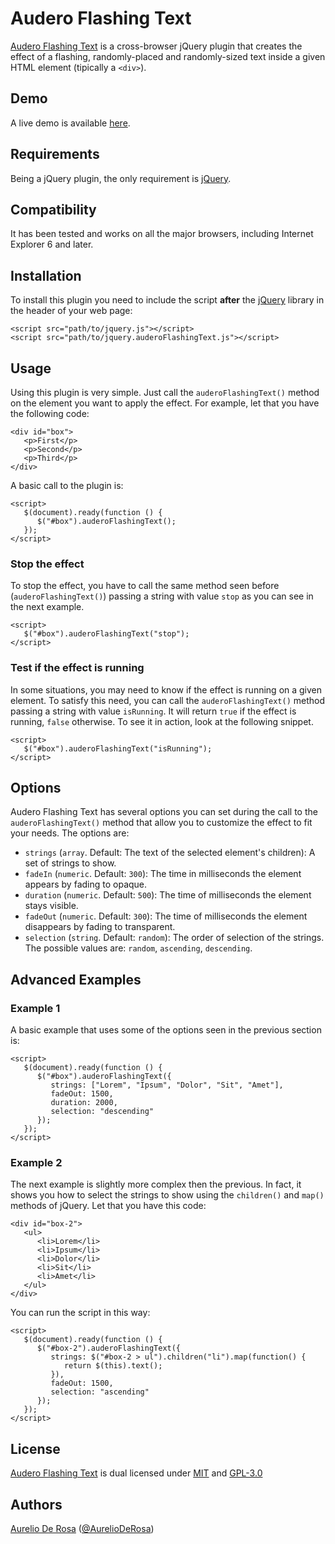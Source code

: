 # Audero Flashing Text #
[Audero Flashing Text](https://github.com/AurelioDeRosa/Audero-Flashing-Text) is a cross-browser jQuery plugin that creates the effect of a flashing, randomly-placed and randomly-sized text inside a given HTML element (tipically a `<div>`).

## Demo ##
A live demo is available [here](http://htmlpreview.github.io/?https://github.com/AurelioDeRosa/Audero-Flashing-Text/blob/master/demo/index.html).

## Requirements ##
Being a jQuery plugin, the only requirement is [jQuery](http://www.jquery.com).

## Compatibility ##
It has been tested and works on all the major browsers, including Internet Explorer 6 and later.

## Installation ##
To install this plugin you need to include the script **after** the [jQuery](http://www.jquery.com) library in the header of your web page:

    <script src="path/to/jquery.js"></script>
    <script src="path/to/jquery.auderoFlashingText.js"></script>

## Usage ##
Using this plugin is very simple. Just call the `auderoFlashingText()` method on the element you want to apply the effect.
For example, let that you have the following code:

    <div id="box">
       <p>First</p>
       <p>Second</p>
       <p>Third</p>
    </div>

A basic call to the plugin is:

    <script>
       $(document).ready(function () {
          $("#box").auderoFlashingText();
       });
    </script>

### Stop the effect ###
To stop the effect, you have to call the same method seen before (`auderoFlashingText()`) passing a string with value `stop` as you can see in the next example.

    <script>
       $("#box").auderoFlashingText("stop");
    </script>

### Test if the effect is running ###
In some situations, you may need to know if the effect is running on a given element. To satisfy this need, you can call the `auderoFlashingText()` method passing a string with value `isRunning`. It will return `true` if the effect is running, `false` otherwise. To see it in action, look at the following snippet.

    <script>
       $("#box").auderoFlashingText("isRunning");
    </script>

## Options ##
Audero Flashing Text has several options you can set during the call to the `auderoFlashingText()` method that allow you to customize the effect to fit your needs. The options are:

* `strings` (`array`. Default: The text of the selected element's children): A set of strings to show.
* `fadeIn` (`numeric`. Default: `300`): The time in milliseconds the element appears by fading to opaque.
* `duration` (`numeric`. Default: `500`): The time of milliseconds the element stays visible.
* `fadeOut` (`numeric`. Default: `300`): The time of milliseconds the element disappears by fading to transparent.
* `selection` (`string`. Default: `random`): The order of selection of the strings. The possible values are: `random`, `ascending`, `descending`.

## Advanced Examples ##
### Example 1 ###
A basic example that uses some of the options seen in the previous section is:

    <script>
       $(document).ready(function () {
          $("#box").auderoFlashingText({
             strings: ["Lorem", "Ipsum", "Dolor", "Sit", "Amet"],
             fadeOut: 1500,
             duration: 2000,
             selection: "descending"
          });
       });
    </script>

### Example 2 ###
The next example is slightly more complex then the previous. In fact, it shows you how to select the strings to show using the `children()` and `map()` methods of jQuery.
Let that you have this code:

    <div id="box-2">
       <ul>
          <li>Lorem</li>
          <li>Ipsum</li>
          <li>Dolor</li>
          <li>Sit</li>
          <li>Amet</li>
       </ul>
    </div>

You can run the script in this way:

    <script>
       $(document).ready(function () {
          $("#box-2").auderoFlashingText({
             strings: $("#box-2 > ul").children("li").map(function() {
                return $(this).text();
             }),
             fadeOut: 1500,
             selection: "ascending"
          });
       });
    </script>

## License ##
[Audero Flashing Text](https://github.com/AurelioDeRosa/Audero-Flashing-Text) is dual licensed under [MIT](http://www.opensource.org/licenses/MIT) and [GPL-3.0](http://opensource.org/licenses/GPL-3.0)

## Authors ##
[Aurelio De Rosa](http://www.audero.it) ([@AurelioDeRosa](https://twitter.com/AurelioDeRosa))
